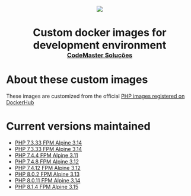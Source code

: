 <p align="center">
  <a href="https://codemastersolucoes.com" target="_blank">
    <img data-testid="logo" src="https://cms-public-images.s3.amazonaws.com/logo.png">
  </a>
  <h1 align="center" style="margin-bottom: 0;">
    Custom docker images for development environment
  </h1>
  <h3  align="center" style="margin-top: 0; padding-top: 0; margin-bottom: 2rem;">
    <a style="margin-top: 0; padding-top: 0" href="https://codemastersolucoes.com" target="_blank">
      CodeMaster Soluções
    </a>
  </h3>
</p>

# About these custom images

These images are customized from the official [PHP images registered on DockerHub](https://hub.docker.com/_/php)

# Current versions maintained

- [PHP 7.3.33 FPM Alpine 3.14](https://github.com/gilsongabriel/docker-images/tree/main/PHP_7.3.33_FPM_Alpine_3.14)
- [PHP 7.3.33 FPM Alpine 3.14](https://github.com/gilsongabriel/docker-images/tree/main/PHP_7.3.33_FPM_Alpine_3.15)
- [PHP 7.4.4 FPM Alpine 3.11](https://github.com/gilsongabriel/docker-images/tree/main/PHP_7.4.4_FPM_Alpine_3.11)
- [PHP 7.4.8 FPM Alpine 3.12](https://github.com/gilsongabriel/docker-images/tree/main/PHP_7.4.8_FPM_Alpine_3.12)
- [PHP 7.4.12 FPM Alpine 3.12](https://github.com/gilsongabriel/docker-images/tree/main/PHP_7.4.12_FPM_Alpine_3.12)
- [PHP 8.0.2 FPM Alpine 3.13](https://github.com/gilsongabriel/docker-images/tree/main/PHP_8.0.2_FPM_Alpine_3.13)
- [PHP 8.0.11 FPM Alpine 3.14](https://github.com/gilsongabriel/docker-images/tree/main/PHP_8.0.11_FPM_Alpine_3.14)
- [PHP 8.1.4 FPM Alpine 3.15](https://github.com/gilsongabriel/docker-images/tree/main/PHP_8.1.4_FPM_Alpine_3.15)
